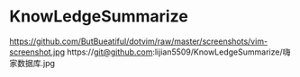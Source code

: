 # KnowLedgeSummarize
https://github.com/ButBueatiful/dotvim/raw/master/screenshots/vim-screenshot.jpg
https://git@github.com:lijian5509/KnowLedgeSummarize/嗨家数据库.jpg
